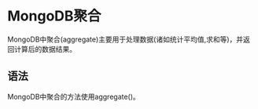 # MongoDB聚合
MongoDB中聚合(aggregate)主要用于处理数据(诸如统计平均值,求和等)，并返回计算后的数据结果。

## 语法
MongoDB中聚合的方法使用aggregate()。